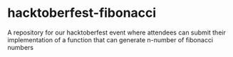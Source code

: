 # hacktoberfest-fibonacci
A repository for our hacktoberfest event where attendees can submit their implementation of a function that can generate n-number of fibonacci numbers
